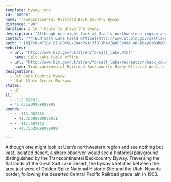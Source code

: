 ```yaml
---
template: byway.jade
id: "68996"
name: Transcontinental Railroad Back Country Byway
distance: "90"
duration: 3 to 4 hours to drive the byway.
description: "Although one might look at Utah’s northwestern region and see nothing but vast, isolated desert, a sharp observer would see a historical playground distinguished by the Transcontinental Backcountry Byway."
contact: "**[BLM Salt Lake Field Office](http://www.ut.blm.gov/saltlake_fo/)**   \r\n2370 South 2300 West                                                     \r\nSalt Lake City, UT 84119                                                 \r\n801-977-4300                                                        \r\n"
path: "_{b}FzdumTiBz`@I~EDfKLxEnAtPxAjJfB`JhAvINnFJzOdA~oD`@bz@Gt@Qh@ONm@XyFBgG^iBZy@\\}Az@}BlCkAjBm@rAe@rBOjFIto@DnEN~CvCvPv@dHJxCD|O^zU^hPd@fLh@hv@Xpy@IhG_@bPq@fRc@`R_@la@}@nJ}@vCoB`EoCxE}DfIsAhBoMnYy@~@}HfFomB`kAqYnRgmApv@oPbU}x@jfAo[pb@oE|GcB~CsTlm@gHhUyD`L}Mva@wLf]sEnNcO`k@mArBoGxE_BjCs@~AyOnd@yBzHiAlFUpB?fEhBnLD~@Ev@wAnI}DvP[dD_@hKU~Qs@nL}Cdb@gDf`@y@zPqCxjAg@xVe@jBe@fArJ|TvBdKbBrCr@r@p@rBb@jBLzA@xDEzHi@pXIj^MtIOdI_@tHKp]T|Tr@lGbAtL?rIJfD`@tDdA~EdArDhAfDr@tC^hFbAtG`BrGjBbGtApF|B`FtDbG`ElGlF~GlHbGvDtAtHzAbGz@hRlHh@r@TjAH~ANjCClAeE~b@IzH?rHYfH_@lCuAzFsKhT_u@v|AsHzNmQr_@sjAnaCyBnFyB`HsBdImCfOrBlBexBfrMs@zDOLUr@Dj@eBbLsAvK_@bE]xHEtKXlMpNxsD~@|SrAd_@XlFtJxiC`PbcEnCvu@~Dv}@d@xElC|O~@vDnB|GfDzIrBxEbC~D|Vd_@~BrCfGfGlAdAnBlA`GlDdt@hXnQfGjn@rU~_@lNzIdFhFlDzJzKpGnIfTxZzB|D~@tBv@rChDaAh@Ex@XrU|RrBdAvBj@vBZ~EGrDs@fZeEbh@yHlFaAhAv@jLnGfEpBfIhIz\\v[v|AfkAfp@v|@~AfC\\lALlFCpEDxAXtCDjAEjATlCCl@a@d@s@^iAjAsAT_Af@wFvA_DK]~FBdCXtCn@tCzAdEfAxDh@dDT`CBlDMfE_@dD]`B[vAoA`D_A~AsBhCaAx@a@JmBAyDnA}C|B_AlBsAxA_AtAsBjEc@f@o@^s@`FRdCIfD?bBh@hHbBxHbBlFTnAh@pBhA`ChAbArFnIdGfGhTnQhD`DtBx@|C`@pBJjCKhAShDmA`w@mb@|DkAnCGrBLzmB|b@xD`AjG~CbClBxB`ChCrDxBdElA~CnAhE~a@|bC|AzJBpBp@rAbDbQEhCTp@h@p@Hf@xDzT|@hCDbBbCzKnAtE?fAR|AhBfF~@lA|JhWl`AztBxXzl@Hr@IxAH`@|CnCp_@xy@`BtEt@jCbDfNhAbIn@pFB`A_AxEFf@zAdCR~@LnRN`ERzBx@fGdNlk@@jBhBxGr@tA|DrPRfADpCRf@nAfB~FvVApCP`@jAfAtA~FjDnPvA`JlAbJh@dE~Dbc@n_@vbEl@hBxAfTlA~GnAbFx@fCb@nBdAhH?l@Ij@b@v]d@fGZrAr@lB~@lBpBxBxBjBlLlH`ElBfE~A~Az@xApAvBzCtArD|D`Qj@lBv@fBhCpEfCbCnUlPbH`HhIvJfJlHfIbDpFr@~EfA`HpCpGlEjDtDdDfGXdAjBbEzBpIh@rET`FU`Fs@lDiAxD_DzHaCtHe@jBaBzHmAvBQ`ByArDk@zD?j@TtA@|@]~Ba@bL[~FNfA?x@}VjqDSfGXbHXjCnAnFfDdIvFtLZz@hBjHrEfh@l@lCr@dBbBrBnA~@bBl@~ARj{@yFhBBrCRrDr@rFfCbCrBlCdDhBfD|AtD|sCj`K~bHfnV~X|aAiAXcFrFk@tB]h@y@h@aBlDu@x@_C|D_Af@g@r@e@dAoBrFwDhH}HrH|l@vwLvWtiFdAtWlDhp@`h@~cKfgDfZ`I|ApvCtr@h@Dh@Edb@mPbi@wT}F{M"
websites: 
  - url: "http://www.blm.gov/ut/st/en/fo/salt_lake.html"
    name: Salt Lake Field Office
  - url: "http://www.blm.gov/ut/st/en/fo/salt_lake/recreation/back_country_byways/transcontinental_railroad.html"
    name: Transcontinental Railroad Backcountry Byway Official Website
designations: 
  - BLM Back Country Byway
  - Utah State Scenic Backway
states: 
  - UT
ll: 
  - -112.507812
  - 41.635200999999995
bounds: 
  - - -113.902763
    - 41.35588800000011
  - - -112.507812
    - 41.75529899999998

---
```


<p>Although one might look at Utah’s northwestern region and see nothing but vast, isolated desert, a sharp observer would see a historical playground distinguished by the Transcontinental Backcountry Byway. Traversing the flat lands of the Great Salt Lake Desert, the byway stretches between the area just west of Golden Spike National Historic Site and the Utah-Nevada border, following the deserted Central Pacific Railroad grade lain in 1903.</p>
